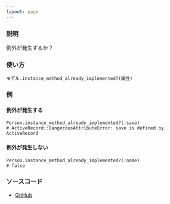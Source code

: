 ```yaml
---
layout: page
---
```

### 説明
例外が発生するか？

### 使い方
    モデル.instance_method_already_implemented?(属性)

### 例
#### 例外が発生する
    Person.instance_method_already_implemented?(:save)
    # ActiveRecord::DangerousAttributeError: save is defined by ActiveRecord

#### 例外が発生しない
    Person.instance_method_already_implemented?(:name)
    # false

### ソースコード
* [GitHub](https://github.com/rails/rails/blob/f33d52c95217212cbacc8d5e44b5a8e3cdc6f5b3/activerecord/lib/active_record/attribute_methods.rb#L81)